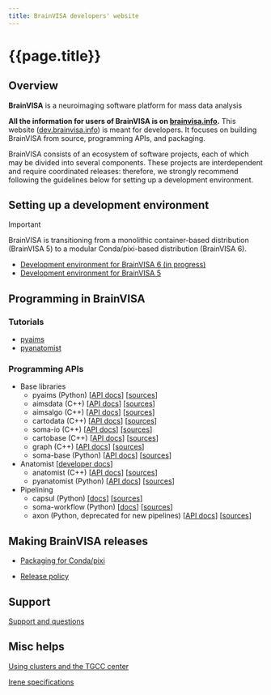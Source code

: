 ```yaml
---
title: BrainVISA developers' website
---
```


# {{page.title}}

## Overview

**BrainVISA** is a neuroimaging software platform for mass data analysis

**All the information for users of BrainVISA is on [brainvisa.info](https://brainvisa.info/).** This website ([dev.brainvisa.info](https://dev.brainvisa.info/)) is meant for developers. It focuses on building BrainVISA from source, programming APIs, and packaging.

BrainVISA consists of an ecosystem of software projects, each of which may be divided into several components. These projects are interdependent and require coordinated releases: therefore, we strongly recommend following the guidelines below for setting up a development environment.

<!-- TODO: add info on
- installing a nightly build
- branches (main/master vs stable)
- lack of dev conda packages for now
-->


## Setting up a development environment

> [!IMPORTANT]
> BrainVISA is transitioning from a monolithic container-based distribution (BrainVISA 5) to a modular Conda/pixi-based distribution (BrainVISA 6).

* [Development environment for BrainVISA 6 (in progress)](devenv_pixi.md)
* [Development environment for BrainVISA 5](devenv_casa-distro.md)


## Programming in BrainVISA

### Tutorials

* [pyaims](https://brainvisa.info/pyaims/sphinx/pyaims_tutorial_nb.html)
* [pyanatomist](https://brainvisa.info/pyanatomist/sphinx/pyanatomist_tutorial.html)

### Programming APIs

* Base libraries
  * pyaims (Python) [[API docs](https://brainvisa.info/pyaims/sphinx/)] [[sources](https://github.com/brainvisa/aims-free)]
  * aimsdata (C++) [[API docs](https://brainvisa.info/aimsdata/doxygen/)] [[sources](https://github.com/brainvisa/aims-free)]
  * aimsalgo (C++) [[API docs](https://brainvisa.info/aimsalgo/doxygen/)] [[sources](https://github.com/brainvisa/aims-free)]
  * cartodata (C++) [[API docs](https://brainvisa.info/cartodata/doxygen/)] [[sources](https://github.com/brainvisa/aims-free)]
  * soma-io (C++) [[API docs](https://brainvisa.info/soma-io/doxygen/)] [[sources](https://github.com/brainvisa/soma-io)]
  * cartobase (C++) [[API docs](https://brainvisa.info/cartobase/doxygen/)] [[sources](https://github.com/brainvisa/soma-io)]
  * graph (C++) [[API docs](https://brainvisa.info/graph/doxygen/)] [[sources](https://github.com/brainvisa/aims-free)]
  * soma-base (Python) [[API docs](https://brainvisa.info/soma-base/sphinx/)] [[sources](https://github.com/populse/soma-base)]
* Anatomist [[developer docs](https://brainvisa.info/anatomist/dev_doc/)]
  * anatomist (C++) [[API docs](https://brainvisa.info/anatomist/doxygen/)] [[sources](https://github.com/brainvisa/anatomist-free)]
  * pyanatomist (Python) [[API docs](https://brainvisa.info/pyanatomist/sphinx/)] [[sources](https://github.com/brainvisa/anatomist-gpl)]
* Pipelining
  * capsul (Python) [[docs](https://brainvisa.info/capsul/)] [[sources](https://github.com/populse/capsul)]
  * soma-workflow (Python) [[docs](https://brainvisa.info/soma-workflow/sphinx/)] [[sources](https://github.com/populse/soma-workflow)]
  * axon (Python, deprecated for new pipelines) [[API docs](https://brainvisa.info/axon/dev_doc/)] [[sources](https://github.com/brainvisa/axon)]



<!-- TODO add a HOWTO for developing a toolbox and packaging it? -->

## Making BrainVISA releases

* [Packaging for Conda/pixi](packaging.md)

* [Release policy](release_policy.md)


## Support

[Support and questions](https://github.com/brainvisa/brainvisa.github.io/discussions)

## Misc helps

[Using clusters and the TGCC center](cluster.md)

[Irene specifications](irene.md)
